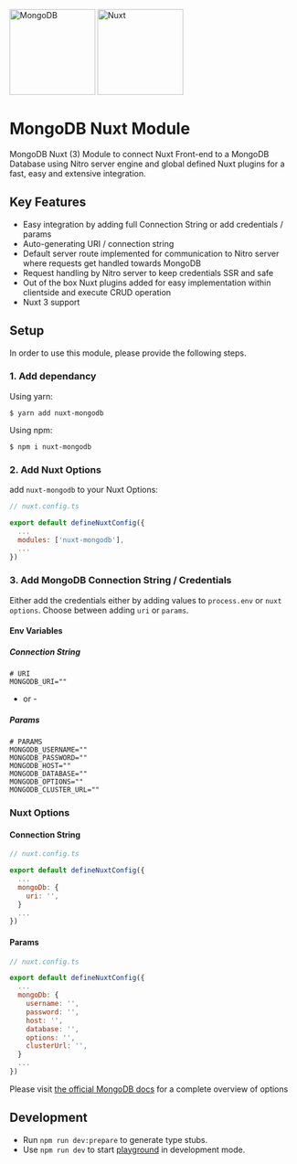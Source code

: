 <a href="https://www.mongodb.com/" target="_blank"><img src="https://upload.wikimedia.org/wikipedia/commons/thumb/9/93/MongoDB_Logo.svg/2560px-MongoDB_Logo.svg.png" alt="MongoDB" width="150" /></a>
<a href="https://v3.nuxtjs.org/" target="_blank"><img src="https://upload.wikimedia.org/wikipedia/commons/thumb/a/ae/Nuxt_logo.svg/1200px-Nuxt_logo.svg.png" alt="Nuxt" width="150" /></a>
# MongoDB Nuxt Module

MongoDB Nuxt (3) Module to connect Nuxt Front-end to a MongoDB Database using Nitro server engine and global defined Nuxt plugins for a fast, easy and extensive integration.


## Key Features

- Easy integration by adding full Connection String or add credentials / params
- Auto-generating URI / connection string
- Default server route implemented for communication to Nitro server where requests get handled towards MongoDB
- Request handling by Nitro server to keep credentials SSR and safe
- Out of the box Nuxt plugins added for easy implementation within clientside and execute CRUD operation
- Nuxt 3 support


## Setup
In order to use this module, please provide the following steps.


### 1. Add dependancy

Using yarn:
```
$ yarn add nuxt-mongodb
```

Using npm:
```
$ npm i nuxt-mongodb
```


### 2. Add Nuxt Options
add `nuxt-mongodb` to your Nuxt Options:

```javascript
// nuxt.config.ts

export default defineNuxtConfig({
  ...
  modules: ['nuxt-mongodb'],
  ...
})
```


### 3. Add MongoDB Connection String / Credentials
Either add the credentials either by adding values to `process.env` or `nuxt options`. Choose between adding `uri` or `params`.

#### Env Variables

##### Connection String
```dotenv
# URI
MONGODB_URI=""
```
- or - 
##### Params
```dotenv
# PARAMS
MONGODB_USERNAME=""
MONGODB_PASSWORD=""
MONGODB_HOST=""
MONGODB_DATABASE=""
MONGODB_OPTIONS=""
MONGODB_CLUSTER_URL=""
```

### Nuxt Options

#### Connection String
```javascript
// nuxt.config.ts

export default defineNuxtConfig({
  ...
  mongoDb: {
    uri: '', 
  }
  ...
})
```

#### Params
```javascript
// nuxt.config.ts

export default defineNuxtConfig({
  ...
  mongoDb: {
    username: '', 
    password: '', 
    host: '', 
    database: '', 
    options: '', 
    clusterUrl: '', 
  }
  ...
})
```
Please visit <a href="https://www.mongodb.com/docs/drivers/node/current/fundamentals/connection/connection-options/#std-label-node-connection-options">the official MongoDB docs</a> for a complete overview of options


## Development

- Run `npm run dev:prepare` to generate type stubs.
- Use `npm run dev` to start [playground](./playground) in development mode.
